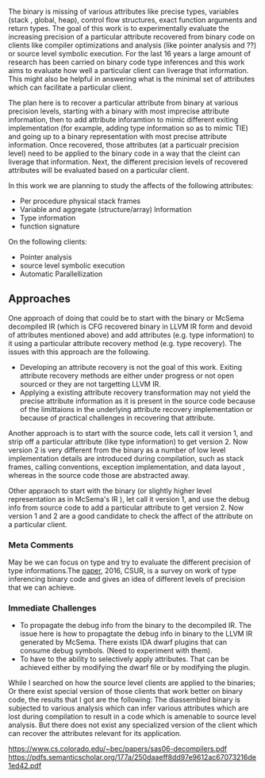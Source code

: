 The binary is missing of various attributes like precise types, variables (stack , global, heap), control 
flow structures, exact function arguments and return types. The goal of this work  is to experimentally evaluate the increasing precision of a particular attribute recovered from binary code on clients like compiler optimizations and analysis (like pointer analysis and ??) or source level symbolic execution.  For the last 16 years a large amount of research has been carried on binary code type inferences and this work aims to evaluate how well a particular client can liverage that information. This might also be  helpful in answering what is the minimal set of attributes which can facilitate a particular client.  

The plan here is to recover a particular attribute  from binary at various precision levels, starting with a binary with most imprecise attribute information, then to add attribute inforamtion to mimic different exiting implementation (for example, adding type information so as to mimic TIE) and going up to a binary representation with most precise attribute information. Once recovered, those attributes (at a particualr precision level) need to be applied to the binary code in a way that the cleint can liverage that information. Next, the different precision levels of recovered attributes will be evaluated based on a particular client.         

In this work we are planning to study the affects of the following attributes:
 - Per procedure physical stack frames
 - Variable and aggregate (structure/array) Information
 - Type information
 - function signature

On the following clients:
 - Pointer analysis
 - source level symbolic execution
 - Automatic Parallellization

## Approaches
One approach of doing that could be to start with the binary or  McSema decompiled IR (which is CFG recovered binary in LLVM IR form and devoid of attributes mentioned above) and add attributes (e.g. type information) to it using a particular attribute recovery method (e.g. type recovery). The issues with this approach are the following.

 - Developing an attribute recovery is not the goal of this work. Exiting attribute recovery methods are either under progress or not open sourced or they are not targetting LLVM IR.
 - Applying a existing attribute recovery transformation  may not yield the precise attribute information as it is present in the source code because of the limittaions in the underlying attribute recovery implementation or because of practical challenges in recovering that attribute. 
 
Another approach is to start with the source code, lets call it version 1,  and strip off a particular attribute (like type 
information) to get version 2. Now version 2 is very different from the binary as a number of low level implementation details are introduced during compilation, such as stack frames, calling conventions, exception implementation, and data layout
, whereas in the source code those are abstracted away.

Other appraoch to start with the binary (or slightly higher level representation as in McSema's IR ), let call it version 1, and use the debug info from source code to add a particular attribute to get version 2. Now version 1 and 2 are a good candidate to check the affect of the attribute on a particular client. 

### Meta Comments
May be we can focus on type and try to evaluate the different precision of type informations.The [paper](http://dl.acm.org/citation.cfm?id=2896499), 2016, CSUR,  is a survey on work of type inferencing binary code and gives an idea of different levels of precision that we can achieve. 


### Immediate Challenges
- To propagate the debug info from the binary to the decompiled IR. The issue here is how to propagtate the debug info in 
  binary to the LLVM IR generated by McSema. There exists IDA dwarf plugins that can consume debug symbols. (Need to experiment with them). 
- To have to the ability to selectively apply attributes. That can be achieved either by modifying the dwarf file or by modifying the plugin.


While I searched  on how the source level clients are applied to the binaries; Or there exist special version of those clients that work better on binary code, the results that I got are the following: 
The diassembled binary is subjected to various analysis which can infer various attributes which are lost during compilation to result in a code which is amenable to source level analysis. But there does not exist any specialized version of the client which can recover the attributes relevant for its application.

https://www.cs.colorado.edu/~bec/papers/sas06-decompilers.pdf
https://pdfs.semanticscholar.org/177a/250daaeff8dd97e9612ac67073216de1ed42.pdf
 
